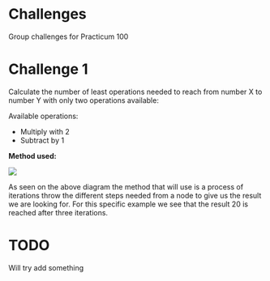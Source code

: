 # Challenges
 Group challenges for Practicum 100

# Challenge 1 
Calculate the number of least operations needed to reach from number X to number Y with only two operations available:
 
 Available operations:
- Multiply with 2
- Subtract by 1

**Method used:**

[![](https://mermaid.ink/img/eyJjb2RlIjoiZ3JhcGggVERcbiAgICBzdWJncmFwaCBvbmUgc3RlcFxuICAgIEFbNl0tLT58LTF8IEIoNSlcbiAgICBBWzZdLS0-fCoyfCBDKDEyKVxuICAgIGVuZFxuICAgIFxuICAgIHN1YmdyYXBoIHR3byBzdGVwc1xuICAgIEItLT58LTF8IEQoNClcbiAgICBCLS0-fCoyfCBFKDEwKVxuXG4gICAgXG4gICAgQy0tPnwtMXwgRigxMSlcbiAgICBDLS0-fCoyfCBHKDI0KVxuICAgIGVuZFxuXG4gICAgc3ViZ3JhcGggdGhyZWUgc3RlcHNcbiAgICBELS0-fC0xfCBJKDMpXG4gICAgRC0tPnwqMnwgSig4KVxuXG4gICAgRS0tPnwtMXwgSyg5KVxuICAgIEUtLT58KjJ8IEwoMjApIFxuICAgIHN0eWxlIEwgZmlsbDojYmJmLHN0cm9rZTojZjY2LHN0cm9rZS13aWR0aDoycHgsY29sb3I6I2ZmZixzdHJva2UtZGFzaGFycmF5OiA1IDVcblxuICAgIEYtLT58LTF8IE0oMTApXG4gICAgRi0tPnwqMnwgTigyMilcblxuICAgIEctLT58LTF8IE8oMjMpXG4gICAgRy0tPnwqMnwgUCg0OClcbiAgICBlbmQiLCJtZXJtYWlkIjp7InRoZW1lIjoiZGVmYXVsdCJ9LCJ1cGRhdGVFZGl0b3IiOmZhbHNlfQ)](https://mermaid-js.github.io/mermaid-live-editor/#/edit/eyJjb2RlIjoiZ3JhcGggVERcbiAgICBzdWJncmFwaCBvbmUgc3RlcFxuICAgIEFbNl0tLT58LTF8IEIoNSlcbiAgICBBWzZdLS0-fCoyfCBDKDEyKVxuICAgIGVuZFxuICAgIFxuICAgIHN1YmdyYXBoIHR3byBzdGVwc1xuICAgIEItLT58LTF8IEQoNClcbiAgICBCLS0-fCoyfCBFKDEwKVxuXG4gICAgXG4gICAgQy0tPnwtMXwgRigxMSlcbiAgICBDLS0-fCoyfCBHKDI0KVxuICAgIGVuZFxuXG4gICAgc3ViZ3JhcGggdGhyZWUgc3RlcHNcbiAgICBELS0-fC0xfCBJKDMpXG4gICAgRC0tPnwqMnwgSig4KVxuXG4gICAgRS0tPnwtMXwgSyg5KVxuICAgIEUtLT58KjJ8IEwoMjApIFxuICAgIHN0eWxlIEwgZmlsbDojYmJmLHN0cm9rZTojZjY2LHN0cm9rZS13aWR0aDoycHgsY29sb3I6I2ZmZixzdHJva2UtZGFzaGFycmF5OiA1IDVcblxuICAgIEYtLT58LTF8IE0oMTApXG4gICAgRi0tPnwqMnwgTigyMilcblxuICAgIEctLT58LTF8IE8oMjMpXG4gICAgRy0tPnwqMnwgUCg0OClcbiAgICBlbmQiLCJtZXJtYWlkIjp7InRoZW1lIjoiZGVmYXVsdCJ9LCJ1cGRhdGVFZGl0b3IiOmZhbHNlfQ)

As seen on the above diagram the method that will use is a process of iterations throw the different steps needed from a node to give us the result we are looking for. For this specific example we see that the result 20 is reached after three iterations.

# TODO

Will try add something